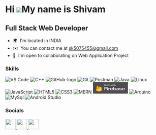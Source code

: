 Hi ![](https://user-images.githubusercontent.com/18350557/176309783-0785949b-9127-417c-8b55-ab5a4333674e.gif)My name is Shivam
==============================================================================================================================

Full Stack Web Developer
-----------------

* 🌍  I'm located in INDIA
* ✉️  You can contact me at [sk5075455@gmail.com](mailto:sk5075455@gmail.com)
* 🤝  I'm open to collaborating on Web Application Project

### Skills


<p align="left">
<img src="https://www.htmlhints.com/image/tutorial/vsCode.png" width="110" height="36" alt="VS Code" />
    <img src="https://5.imimg.com/data5/SELLER/Default/2023/10/354298043/PK/GP/QB/64185218/c-language-traning-500x500.png" width="110" height="36" alt="C++" />
    <img src="https://encrypted-tbn0.gstatic.com/images?q=tbn:ANd9GcTws7BvwzMMoyFbOMbyn5WFlLiodfo4-Gm9IQ&s" width="110" height="36" alt="GitHub-logo"/>
    <img src="https://encrypted-tbn0.gstatic.com/images?q=tbn:ANd9GcSdd25hyNQOMs4Xx1Cv_A_oaT0zagfSWlXMBA&s" width="110" height="36" alt="Git" />
    <img src="https://encrypted-tbn0.gstatic.com/images?q=tbn:ANd9GcQkAYXEVewPSB0DmLb4KMV9bjQv164XSWe7bA&s" width="110" height="36" alt="Postman" />
    <img src="https://encrypted-tbn0.gstatic.com/images?q=tbn:ANd9GcQsOwOVipFUdTPzS-ogAMDkh23dr63PnPx6Fw&s" width="110" height="36" alt="Java" />
    <img src="https://encrypted-tbn0.gstatic.com/images?q=tbn:ANd9GcR_UcHaXnFmjMsROk7FBkxT3-keGr3WktgTdA&s" width="110" height="36" alt="Linux" />
    <img src="https://logodix.com/logo/374784.png" width="110" height="36" alt="JavaScript" />
    <img src="https://www.vhv.rs/dpng/d/127-1271088_html5-course-training-content-details-dainese-vector-hd.png" width="110" height="36" alt="HTML5"/>
    <img src="https://encrypted-tbn0.gstatic.com/images?q=tbn:ANd9GcRhvYSTw2Q476FtD17sdEc97bCyLIatotOO2w&s" width="110" height="36" alt="CSS3" />
    <img src="https://encrypted-tbn0.gstatic.com/images?q=tbn:ANd9GcTrXKHyOgCfLZZUwtXVXpIoh6d04lVqolkwIw&s" width="110" height="36" alt="MERN"  />
    <img src="https://github.com/Shivam5075455/Shivam5075455/blob/main/Firebase%20logo.png?raw=true" width="110" height="36" alt="Filebase" />
    <img src="https://www.liblogo.com/img-logo/ar185a5fd-arduino-logo-arduino-logo--com.png" width="110" height="36" alt="Arduino" />
    <img src="https://encrypted-tbn0.gstatic.com/images?q=tbn:ANd9GcRZr1m8hoY7sQ7s6FMY9kQTSTJsRDjMAo7row&s" width="110" height="36" alt="MySql" />
    <img src="https://encrypted-tbn0.gstatic.com/images?q=tbn:ANd9GcStYvtnOKejWZZwRP9cSsvNgB3fpTQpVDytoA&s" width="110" height="36" alt="Android Studio" />
</p>


### Socials

<p align="left"> <a href="https://www.github.com/Shivam5075455" target="_blank" rel="noreferrer"> <picture> <source media="(prefers-color-scheme: dark)" srcset="https://raw.githubusercontent.com/danielcranney/readme-generator/main/public/icons/socials/github-dark.svg" /> <source media="(prefers-color-scheme: light)" srcset="https://raw.githubusercontent.com/danielcranney/readme-generator/main/public/icons/socials/github.svg" /> <img src="https://raw.githubusercontent.com/danielcranney/readme-generator/main/public/icons/socials/github.svg" width="32" height="32" /> </picture> </a> <a href="https://www.linkedin.com/in/shivam-kumar-b13b06239" target="_blank" rel="noreferrer"> <picture> <source media="(prefers-color-scheme: dark)" srcset="https://raw.githubusercontent.com/danielcranney/readme-generator/main/public/icons/socials/linkedin-dark.svg" /> <source media="(prefers-color-scheme: light)" srcset="https://raw.githubusercontent.com/danielcranney/readme-generator/main/public/icons/socials/linkedin.svg" /> <img src="https://raw.githubusercontent.com/danielcranney/readme-generator/main/public/icons/socials/linkedin.svg" width="32" height="32" /> </picture> </a> <a href="https://stackoverflow.com/users/23498045/shivam-kumar" target="_blank" rel="noreferrer"> <picture> <source media="(prefers-color-scheme: dark)" srcset="https://raw.githubusercontent.com/danielcranney/readme-generator/main/public/icons/socials/stackoverflow-dark.svg" /> <source media="(prefers-color-scheme: light)" srcset="https://raw.githubusercontent.com/danielcranney/readme-generator/main/public/icons/socials/stackoverflow.svg" /> <img src="https://raw.githubusercontent.com/danielcranney/readme-generator/main/public/icons/socials/stackoverflow.svg" width="32" height="32" /> </picture> </a></p>
